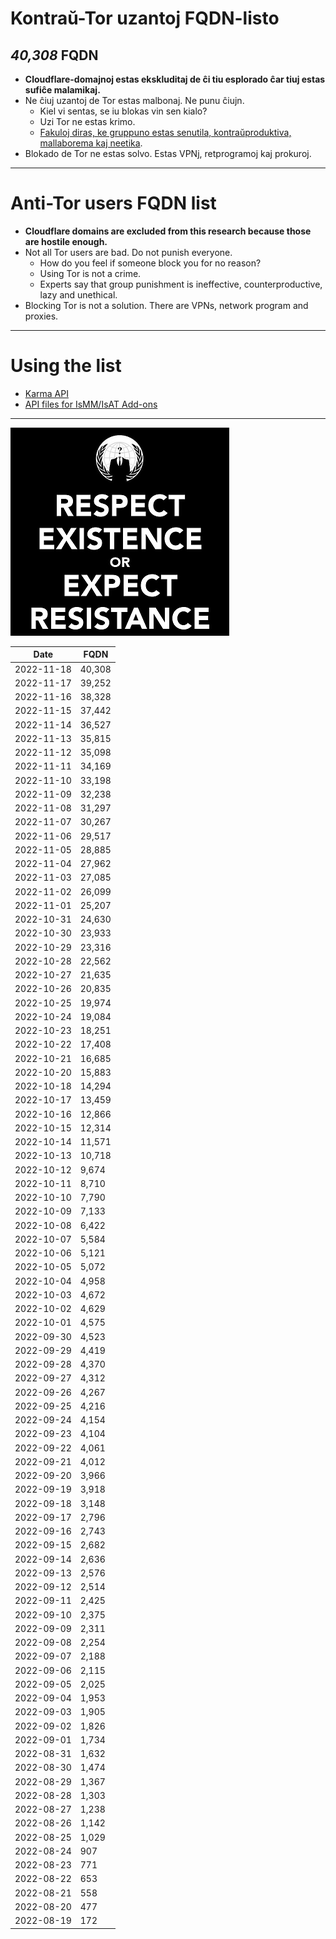 # Kontraŭ-Tor uzantoj FQDN-listo


[//]: # (do not edit me; start)

## *40,308* FQDN

[//]: # (do not edit me; end)


- **Cloudflare-domajnoj estas ekskluditaj de ĉi tiu esplorado ĉar tiuj estas sufiĉe malamikaj.**
- Ne ĉiuj uzantoj de Tor estas malbonaj. Ne punu ĉiujn.
  - Kiel vi sentas, se iu blokas vin sen kialo?
  - Uzi Tor ne estas krimo.
  - [Fakuloj diras, ke gruppuno estas senutila, kontraŭproduktiva, mallaborema kaj neetika](https://web.archive.org/web/20201112000414/https://mypointexactly.wordpress.com/2009/07/21/group-punishment-ineffective-unethical/).
- Blokado de Tor ne estas solvo. Estas VPNj, retprogramoj kaj prokuroj.


-----

# Anti-Tor users FQDN list

- **Cloudflare domains are excluded from this research because those are hostile enough.**
- Not all Tor users are bad. Do not punish everyone.
  - How do you feel if someone block you for no reason?
  - Using Tor is not a crime.
  - Experts say that group punishment is ineffective, counterproductive, lazy and unethical.
- Blocking Tor is not a solution. There are VPNs, network program and proxies.

-----

# Using the list

  - [Karma API](../../subfiles/service/karma_api.md)
  - [API files for IsMM/IsAT Add-ons](../../tool/api_for_ismm_isat/README.md)


-----

![](../../image/anonexist.jpg)


| Date | FQDN |
| --- | --- |
| 2022-11-18 | 40,308 |
| 2022-11-17 | 39,252 |
| 2022-11-16 | 38,328 |
| 2022-11-15 | 37,442 |
| 2022-11-14 | 36,527 |
| 2022-11-13 | 35,815 |
| 2022-11-12 | 35,098 |
| 2022-11-11 | 34,169 |
| 2022-11-10 | 33,198 |
| 2022-11-09 | 32,238 |
| 2022-11-08 | 31,297 |
| 2022-11-07 | 30,267 |
| 2022-11-06 | 29,517 |
| 2022-11-05 | 28,885 |
| 2022-11-04 | 27,962 |
| 2022-11-03 | 27,085 |
| 2022-11-02 | 26,099 |
| 2022-11-01 | 25,207 |
| 2022-10-31 | 24,630 |
| 2022-10-30 | 23,933 |
| 2022-10-29 | 23,316 |
| 2022-10-28 | 22,562 |
| 2022-10-27 | 21,635 |
| 2022-10-26 | 20,835 |
| 2022-10-25 | 19,974 |
| 2022-10-24 | 19,084 |
| 2022-10-23 | 18,251 |
| 2022-10-22 | 17,408 |
| 2022-10-21 | 16,685 |
| 2022-10-20 | 15,883 |
| 2022-10-18 | 14,294 |
| 2022-10-17 | 13,459 |
| 2022-10-16 | 12,866 |
| 2022-10-15 | 12,314 |
| 2022-10-14 | 11,571 |
| 2022-10-13 | 10,718 |
| 2022-10-12 | 9,674 |
| 2022-10-11 | 8,710 |
| 2022-10-10 | 7,790 |
| 2022-10-09 | 7,133 |
| 2022-10-08 | 6,422 |
| 2022-10-07 | 5,584 |
| 2022-10-06 | 5,121 |
| 2022-10-05 | 5,072 |
| 2022-10-04 | 4,958 |
| 2022-10-03 | 4,672 |
| 2022-10-02 | 4,629 |
| 2022-10-01 | 4,575 |
| 2022-09-30 | 4,523 |
| 2022-09-29 | 4,419 |
| 2022-09-28 | 4,370 |
| 2022-09-27 | 4,312 |
| 2022-09-26 | 4,267 |
| 2022-09-25 | 4,216 |
| 2022-09-24 | 4,154 |
| 2022-09-23 | 4,104 |
| 2022-09-22 | 4,061 |
| 2022-09-21 | 4,012 |
| 2022-09-20 | 3,966 |
| 2022-09-19 | 3,918 |
| 2022-09-18 | 3,148 |
| 2022-09-17 | 2,796 |
| 2022-09-16 | 2,743 |
| 2022-09-15 | 2,682 |
| 2022-09-14 | 2,636 |
| 2022-09-13 | 2,576 |
| 2022-09-12 | 2,514 |
| 2022-09-11 | 2,425 |
| 2022-09-10 | 2,375 |
| 2022-09-09 | 2,311 |
| 2022-09-08 | 2,254 |
| 2022-09-07 | 2,188 |
| 2022-09-06 | 2,115 |
| 2022-09-05 | 2,025 |
| 2022-09-04 | 1,953 |
| 2022-09-03 | 1,905 |
| 2022-09-02 | 1,826 |
| 2022-09-01 | 1,734 |
| 2022-08-31 | 1,632 |
| 2022-08-30 | 1,474 |
| 2022-08-29 | 1,367 |
| 2022-08-28 | 1,303 |
| 2022-08-27 | 1,238 |
| 2022-08-26 | 1,142 |
| 2022-08-25 | 1,029 |
| 2022-08-24 | 907 |
| 2022-08-23 | 771 |
| 2022-08-22 | 653 |
| 2022-08-21 | 558 |
| 2022-08-20 | 477 |
| 2022-08-19 | 172 |